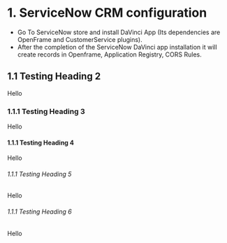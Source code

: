 # 1.	ServiceNow CRM configuration

- Go To ServiceNow store and install DaVinci App (Its dependencies are OpenFrame and CustomerService plugins). 
- After the completion of the ServiceNow DaVinci app installation it will create records in Openframe, Application Registry, CORS Rules.

## 1.1 Testing Heading 2

Hello

### 1.1.1 Testing Heading 3

Hello

#### 1.1.1 Testing Heading 4

Hello

###### 1.1.1 Testing Heading 5

Hello


###### 1.1.1 Testing Heading 6

Hello


